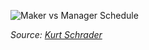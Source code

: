 ![Maker vs Manager Schedule](https://github.com/user-attachments/assets/494e9dd0-72d3-4142-8f75-92e4b2ada43e)

_Source: [Kurt Schrader](https://www.linkedin.com/posts/kurt_if-you-care-about-your-teams-sanity-you-activity-7211352575051194368-5UG5/)_
